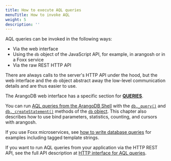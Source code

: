 ```yaml
---
title: How to execute AQL queries
menuTitle: How to invoke AQL
weight: 5
description: ''
---
```

AQL queries can be invoked in the following ways:

- Via the web interface
- Using the `db` object of the JavaScript API, for example, in arangosh or in a Foxx service
- Via the raw REST HTTP API

There are always calls to the server's HTTP API under the hood, but the web interface
and the `db` object abstract away the low-level communication details and are
thus easier to use.

The ArangoDB web interface has a specific section for [**QUERIES**](with-the-web-interface.md).

You can run [AQL queries from the ArangoDB Shell](with-arangosh.md)
with the [`db._query()`](with-arangosh.md#with-db_query) and
[`db._createStatement()`](with-arangosh.md#with-db_createstatement-arangostatement)
methods of the [`db` object](../../develop/javascript-api/@arangodb/db-object.md). This chapter
also describes how to use bind parameters, statistics, counting, and cursors with
arangosh.

If you use Foxx microservices, see [how to write database queries](../../develop/foxx-microservices/getting-started.md#writing-database-queries)
for examples including tagged template strings.

If you want to run AQL queries from your application via the HTTP REST API,
see the full API description at [HTTP interface for AQL queries](../../develop/http-api/queries/aql-queries.md).
